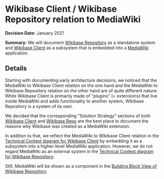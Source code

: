 # Wikibase Client / Wikibase Repository relation to MediaWiki

**Decision Date:** January 2021

**Summary:** We will document [Wikibase Repository](../../Glossary.md#wikibase-repository) as a standalone system and [Wikibase Client](../../Glossary.md#wikibase-client) as a subsystem that is embedded into a [MediaWiki](../../Glossary.md#mediawiki) application.

## Details

Starting with documenting early architecture decisions, we noticed that the MediaWiki to Wikibase Client relation on the one hand and the MediaWiki to Wikibase Repository relation on the other hand are of quite different nature: While Wikibase Client is primarily made of "plugins" (= extensions) that live inside MediaWiki and adds functionality to another system, Wikibase Repository is a system of its own.

We decided that the corresponding "Solution Strategy" sections of both [Wikibase Client](../../systems/WikibaseClient/04-Solution_Strategy.md#developing-wikibase-client-as-mediawiki-extensions) and [Wikibase Repo](../../systems/WikibaseRepo/04-Solution_Strategy.md#developing-wikibase-repository-through-mediawiki-extensions) are the best place to document the reasons why Wikibase was created as a MediaWiki extension.

In addition to that, we reflect the MediaWiki to Wikibase Client relation in the [Technical Context diagram for Wikibase Client](../../systems/WikibaseClient/03-Context_and_Scope.md#technical-context) by embedding it as a subsystem into a higher-level MediaWiki application. However, we do not regard MediaWiki as an external system in the [Technical Context diagram for Wikibase Repository](../../systems/WikibaseRepo/03-Context_and_Scope.md#technical-context).

Still, MediaWiki will be shown as a component in the [Building Block View of Wikibase Repository](../../systems/WikibaseRepo/05-Building_Block_View.md).
